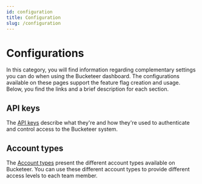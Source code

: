 ```yaml
---
id: configuration
title: Configuration
slug: /configuration
---
```


# Configurations

In this category, you will find information regarding complementary settings you can do when using the Bucketeer dashboard. The configurations available on these pages support the feature flag creation and usage. Below, you find the links and a brief description for each section.

## API keys

The [API keys](/configuration/api-keys) describe what they're and how they're used to authenticate and control access to the Bucketeer system.

## Account types

The [Account types](/configuration/account-types) present the different account types available on Bucketeer. You can use these different account types to provide different access levels to each team member.
